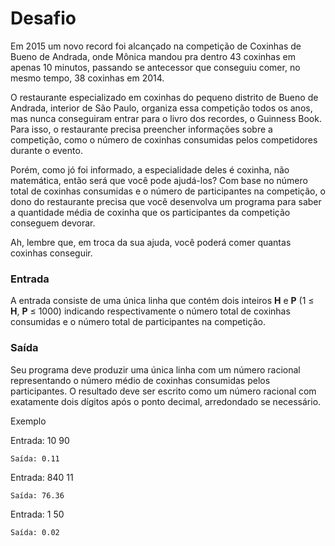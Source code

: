 # Desafio

<p>Em 2015 um novo record foi alcançado na competição de Coxinhas de Bueno de Andrada, onde Mônica mandou pra dentro 43 coxinhas em apenas 10 minutos, passando se antecessor que conseguiu comer, no mesmo tempo, 38 coxinhas em 2014.

O restaurante especializado em coxinhas do pequeno distrito de Bueno de Andrada, interior de São Paulo, organiza essa competição todos os anos, mas nunca conseguiram entrar para o livro dos recordes, o Guinness Book. Para isso, o restaurante precisa preencher informações sobre a competição, como o número de coxinhas consumidas pelos competidores durante o evento. 

Porém, como jó foi informado, a especialidade deles é coxinha, não matemática, então será que você pode ajudá-los? Com base no número total de coxinhas consumidas e o número de participantes na competição, o dono do restaurante precisa que você desenvolva um programa para saber a quantidade média de coxinha que os participantes da competição conseguem devorar.

Ah, lembre que, em troca da sua ajuda, você poderá comer quantas coxinhas conseguir.</p>

<h3>Entrada</h3>

<p>A entrada consiste de uma única linha que contém dois inteiros <b>H</b> e <b>P</b> (1 ≤ <b>H</b>, <b>P</b> ≤ 1000) indicando respectivamente o número total de coxinhas consumidas e o número total de participantes na competição.</p>

<h3>Saída</h3>

<p>Seu programa deve produzir uma única linha com um número racional representando o número médio de coxinhas consumidas pelos participantes. O resultado deve ser escrito como um número racional com exatamente dois dígitos após o ponto decimal, arredondado se necessário.</p>

<p>Exemplo</p>

<p>
    Entrada: 10 90

    Saída: 0.11
</p>
<p>
    Entrada: 840 11

    Saída: 76.36
</p>
<p>
    Entrada: 1 50

    Saída: 0.02
</p>